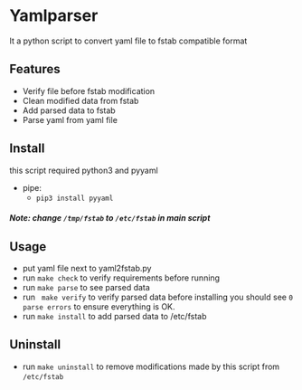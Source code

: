 # Yamlparser



It a python script to convert yaml file to fstab compatible format


## Features

- Verify file before fstab modification
- Clean modified data from fstab
- Add parsed data to fstab
- Parse yaml from yaml file




## Install
this script required python3 and pyyaml
- pipe:
    - `pip3 install pyyaml`  

##### Note: change `/tmp/fstab` to `/etc/fstab` in main script 


## Usage
- put yaml file next to yaml2fstab.py
- run `make check` to verify requirements before running
- run `make parse` to see parsed data
- run ` make verify` to verify parsed data before installing you should see `0 parse errors` to ensure everything is OK.
- run `make install` to add parsed data to /etc/fstab


## Uninstall
- run `make uninstall` to remove modifications made by this script from `/etc/fstab` 

